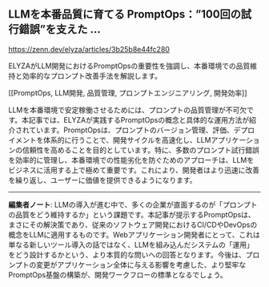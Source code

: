 ## LLMを本番品質に育てる PromptOps：”100回の試行錯誤”を支えた ...

https://zenn.dev/elyza/articles/3b25b8e44fc280

ELYZAがLLM開発におけるPromptOpsの重要性を強調し、本番環境での品質維持と効率的なプロンプト改善手法を解説します。

[[PromptOps, LLM開発, 品質管理, プロンプトエンジニアリング, 開発効率]]

LLMを本番環境で安定稼働させるためには、プロンプトの品質管理が不可欠です。本記事では、ELYZAが実践するPromptOpsの概念と具体的な運用方法が紹介されています。PromptOpsは、プロンプトのバージョン管理、評価、デプロイメントを体系的に行うことで、開発サイクルを高速化し、LLMアプリケーションの信頼性を高めることを目的としています。特に、多数のプロンプト試行錯誤を効率的に管理し、本番環境での性能劣化を防ぐためのアプローチは、LLMをビジネスに活用する上で極めて重要です。これにより、開発者はより迅速に改善を繰り返し、ユーザーに価値を提供できるようになります。

---

**編集者ノート**: LLMの導入が進む中で、多くの企業が直面するのが「プロンプトの品質をどう維持するか」という課題です。本記事が提示するPromptOpsは、まさにその解決策であり、従来のソフトウェア開発におけるCI/CDやDevOpsの概念をLLMに適用するものです。Webアプリケーション開発者にとって、これは単なる新しいツール導入の話ではなく、LLMを組み込んだシステムの「運用」をどう設計するかという、より本質的な問いへの回答となります。今後は、プロンプトの変更がアプリケーション全体に与える影響を考慮した、より堅牢なPromptOps基盤の構築が、開発ワークフローの標準となるでしょう。
